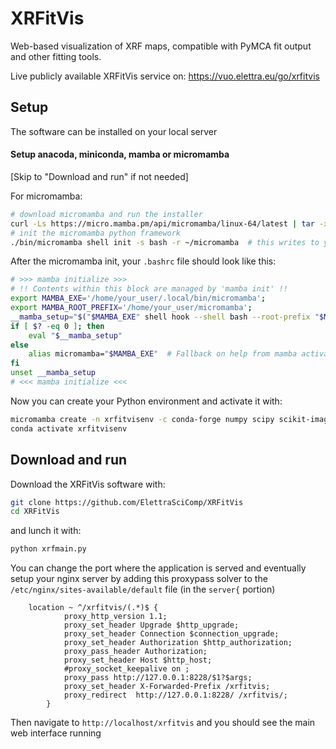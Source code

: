 # XRFitVis

Web-based visualization of XRF maps, compatible with PyMCA fit output and other fitting tools.

Live publicly available XRFitVis service on: https://vuo.elettra.eu/go/xrfitvis 

## Setup

The software can be installed on your local server

#### Setup anacoda, miniconda, mamba or micromamba

[Skip to "Download and run" if not needed]

For micromamba:

```bash
# download micromamba and run the installer
curl -Ls https://micro.mamba.pm/api/micromamba/linux-64/latest | tar -xvj bin/micromamba
# init the micromamba python framework
./bin/micromamba shell init -s bash -r ~/micromamba  # this writes to your .bashrc file
```

After the micromamba init, your `.bashrc` file should look like this: 

```bash
# >>> mamba initialize >>>
# !! Contents within this block are managed by 'mamba init' !!
export MAMBA_EXE='/home/your_user/.local/bin/micromamba';
export MAMBA_ROOT_PREFIX='/home/your_user/micromamba';
__mamba_setup="$("$MAMBA_EXE" shell hook --shell bash --root-prefix "$MAMBA_ROOT_PREFIX" 2> /dev/null)"
if [ $? -eq 0 ]; then
    eval "$__mamba_setup"
else
    alias micromamba="$MAMBA_EXE"  # Fallback on help from mamba activate
fi
unset __mamba_setup
# <<< mamba initialize <<<
```

Now you can create your Python environment and activate it with:

```bash
micromamba create -n xrfitvisenv -c conda-forge numpy scipy scikit-image scikit-learn h5py matplotlib pandas seaborn requests nicegui opencv tifffile python-dotenv
conda activate xrfitvisenv
```

## Download and run

Download the XRFitVis software with:

```bash
git clone https://github.com/ElettraSciComp/XRFitVis
cd XRFitVis
```

and lunch it with:

```bash
python xrfmain.py
```

You can change the port where the application is served and eventually setup your nginx server by adding this proxypass solver to the `/etc/nginx/sites-available/default` file (in the `server{` portion)

```nginx
    location ~ ^/xrfitvis/(.*)$ {
            proxy_http_version 1.1;
            proxy_set_header Upgrade $http_upgrade;
            proxy_set_header Connection $connection_upgrade;
            proxy_set_header Authorization $http_authorization;
            proxy_pass_header Authorization;
            proxy_set_header Host $http_host;
            #proxy_socket_keepalive on ;
            proxy_pass http://127.0.0.1:8228/$1?$args;
            proxy_set_header X-Forwarded-Prefix /xrfitvis;
            proxy_redirect  http://127.0.0.1:8228/ /xrfitvis/;
        }
```

Then navigate to `http://localhost/xrfitvis` and you should see the main web interface running
